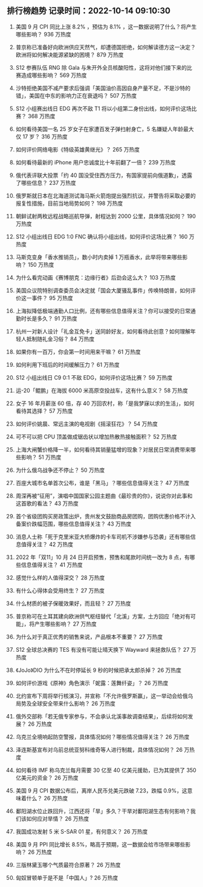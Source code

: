 
## 排行榜趋势 记录时间：2022-10-14 09:10:30
  
  1. 美国 9 月 CPI 同比上涨 8.2% ，预估为 8.1% ，这一数据说明了什么？将产生哪些影响？ 936 万热度
    
  2. 普京称已准备好向欧洲供应天然气，却遭德国拒绝，如何解读德方这一决定？欧洲将如何解决能源紧缺的困境？ 879 万热度
    
  3. S12 参赛队伍 RNG 除 Gala 与朱开外全员核酸阳性，这将对他们接下来的比赛造成哪些影响？ 569 万热度
    
  4. 沙特拒绝美国不减产要求后强调「美国油价高因自身产量不足，不是沙特的错」，美国在中东的影响力正在衰退吗？ 507 万热度
    
  5. S12 小组赛出线日 EDG 再次不敌 T1 将以小组第二身份出线，如何评价这场比赛？ 368 万热度
    
  6. 如何看待美国一名 25 岁女子在家遭百发子弹扫射身亡，5 名嫌疑人年龄最大仅 17 岁？ 316 万热度
    
  7. 如何评价网络电影《特级英雄黄继光》？ 265 万热度
    
  8. 如何看待最新的 iPhone 用户忠诚度比十年前翻了一倍？ 239 万热度
    
  9. 俄代表评联大投票「约 40 国没受住西方压力，有国家提前向俄道歉」，透露了哪些信息？ 237 万热度
    
  10. 俄罗斯就日本在北海道测试海马斯火箭炮提出强烈抗议，并警告将采取必要的报复性措施，目前当地局势如何？ 198 万热度
    
  11. 朝鲜试射两枚远程战略巡航导弹，射程达到 2000 公里，具体情况如何？ 190 万热度
    
  12. S12 小组出线日 EDG 1:0 FNC 确认将小组出线，如何评价这场比赛？ 160 万热度
    
  13. 马斯克变身「香水推销员」，数小时内卖掉 1 万瓶香水，此举将带来哪些影响？ 150 万热度
    
  14. 为什么看完动画《赛博朋克：边缘行者》后劲会这么大？ 103 万热度
    
  15. 美国众议院特别调查委员会决定就「国会大厦骚乱事件」传唤特朗普，如何评价这一事件？ 95 万热度
    
  16. 上海拟降低极端通勤人口比例，还有哪些信息值得关注？你可以接受的日常通勤时长是多久？ 91 万热度
    
  17. 杭州一对新人设计「礼金互免卡」送同龄好友，如何看待此创意？如何理解年轻人抵制随礼金习俗？ 84 万热度
    
  18. 如果你有一百万，你会第一时间用来干嘛？ 61 万热度
    
  19. 如何利用下班后的时间缓解压力？ 61 万热度
    
  20. S12 小组出线日 C9 0:1 不敌 EDG，如何评价这场比赛？ 59 万热度
    
  21. 运-20「鲲鹏」在海拔 6000 米高原空投战车，这有什么意义？ 58 万热度
    
  22. 女子 16 年月薪涨 60 倍，存 40 万回农村，称「是我梦寐以求的生活」，如何看待其选择？ 57 万热度
    
  23. 如何评价姚晨、常远主演的电视剧《摇滚狂花》？ 54 万热度
    
  24. 可不可以把 CPU 顶盖做成锯齿状以增加热散热接触面积？ 52 万热度
    
  25. 上海大闸蟹价格降一半，如何看待其销量猛增的现象？对居民日常消费带来哪些影响？ 51 万热度
    
  26. 为什么俄乌战争还不停止？ 50 万热度
    
  27. 百座大城市名单首次公布，谁是「黑马」？哪些信息值得关注？ 47 万热度
    
  28. 周深再被“征用”，演唱中国国家公园主题曲《最珍贵的你》，说说你对此事和这首歌的看法？ 43 万热度
    
  29. 首个省级团购买房政策出炉，贵州发文鼓励商品房团购，团购优惠价格不计入备案价跌幅范围，哪些信息值得关注？ 43 万热度
    
  30. 消息人士称「死于克里米亚大桥爆炸的卡车司机不涉嫌参与恐袭」还有哪些信息值得关注？ 42 万热度
    
  31. 2022 年「双11」10 月 24 日开启预售，预售和尾款时间统一改为 8 点，有哪些信息值得关注？ 41 万热度
    
  32. 感觉什么样的人值得深交？ 28 万热度
    
  33. 有什么心得体会受用终生？ 27 万热度
    
  34. 什么材质的被子保暖效果好，而且轻？ 27 万热度
    
  35. 普京称可在土耳其建向欧洲供气枢纽替代「北溪」方案，土方回应「绝对有可能」，将产生哪些影响？ 27 万热度
    
  36. 为什么对于真正优秀的销售来说，产品根本不重要？ 27 万热度
    
  37. S12 全球总决赛的 TES 有没有可能让晴天换下 Wayward 来拯救队伍？ 27 万热度
    
  38. 《JoJo》DIO 为什么不在时停延长 9 秒的时候把承太郎杀掉？ 26 万热度
    
  39. 如何评价游戏《原神》角色演示「妮露：莲舞纤姿」？ 26 万热度
    
  40. 北约宣布下周将举行核演习，并宣称「不允许俄罗斯赢」，这一举动会给俄乌局势及全球安全带来什么影响？ 26 万热度
    
  41. 俄外交部称「若无俄专家参与，不会承认北溪事故调查结果」，后续将如何发展？ 26 万热度
    
  42. 乌克兰全境响起防空警报，具体情况如何？哪些情况值得关注？ 26 万热度
    
  43. 泽连斯基宣布对乌前总统亚努科维奇等人进行制裁，具体情况如何？ 26 万热度
    
  44. 如何看待 IMF 称乌克兰每月需要 30 亿至 40 亿美元援助，已为其提供了 350 亿美元的资金？ 26 万热度
    
  45. 美国 9 月 CPI 数据公布后，离岸人民币兑美元跌破 7.23，跌幅 0.9%，这意味着什么？ 26 万热度
    
  46. 鄱阳湖水位止跌回升，江西还将「旱」多久？干旱对鄱阳湖生态有何影响？我们该如何应对旱情？ 26 万热度
    
  47. 我国成功发射 5 米 S-SAR 01 星，有何意义？ 26 万热度
    
  48. 美国 9 月 PPI 同比增长 8.5%，略高于预期，这一数据会给市场带来哪些影响？ 26 万热度
    
  49. 三版林黛玉哪个气质最符合原著？ 26 万热度
    
  50. 匈奴冒顿单于是不是「中国人」? 26 万热度
    